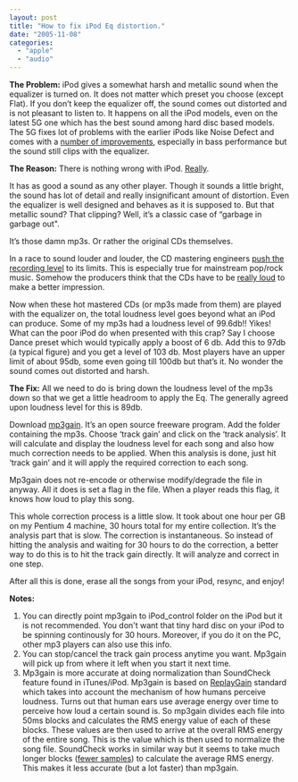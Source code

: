 ```yaml
---
layout: post
title: "How to fix iPod Eq distortion."
date: "2005-11-08"
categories: 
  - "apple"
  - "audio"
---
```


**The Problem:** iPod gives a somewhat harsh and metallic sound when the equalizer is turned on. It does not matter which preset you choose (except Flat). If you don’t keep the equalizer off, the sound comes out distorted and is not pleasant to listen to. It happens on all the iPod models, even on the latest 5G one which has the best sound among hard disc based models. The 5G fixes lot of problems with the earlier iPods like Noise Defect and comes with a [number of improvements](http://www.ilounge.com/index.php/articles/comments/top-ten-things-techies-wanted-to-know-about-the-5g-iPod), especially in bass performance but the sound still clips with the equalizer.

**The Reason:** There is nothing wrong with iPod. [Really](http://machrone.home.comcast.net/playertest/distortion.htm).

It has as good a sound as any other player. Though it sounds a little bright, the sound has lot of detail and really insignificant amount of distortion. Even the equalizer is well designed and behaves as it is supposed to. But that metallic sound? That clipping? Well, it’s a classic case of “garbage in garbage out".

It’s those damn mp3s. Or rather the original CDs themselves.

In a race to sound louder and louder, the CD mastering engineers [push the recording level](http://www.johnvestman.com/disease.htm) to its limits. This is especially true for mainstream pop/rock music. Somehow the producers think that the CDs have to be [really loud](http://georgegraham.com/compress.html) to make a better impression.

Now when these hot mastered CDs (or mp3s made from them) are played with the equalizer on, the total loudness level goes beyond what an iPod can produce. Some of my mp3s had a loudness level of 99.6db!! Yikes! What can the poor iPod do when presented with this crap? Say I choose Dance preset which would typically apply a boost of 6 db. Add this to 97db (a typical figure) and you get a level of 103 db. Most players have an upper limit of about 95db, some even going till 100db but that’s it. No wonder the sound comes out distorted and harsh.

**The Fix:** All we need to do is bring down the loudness level of the mp3s down so that we get a little headroom to apply the Eq. The generally agreed upon loudness level for this is 89db.

Download [mp3gain](http://mp3gain.sourceforge.net/). It’s an open source freeware program. Add the folder containing the mp3s. Choose ‘track gain’ and click on the ‘track analysis’. It will calculate and display the loudness level for each song and also how much correction needs to be applied. When this analysis is done, just hit ‘track gain’ and it will apply the required correction to each song.

Mp3gain does not re-encode or otherwise modify/degrade the file in anyway. All it does is set a flag in the file. When a player reads this flag, it knows how loud to play this song.

This whole correction process is a little slow. It took about one hour per GB on my Pentium 4 machine, 30 hours total for my entire collection. It’s the analysis part that is slow. The correction is instantaneous. So instead of hitting the analysis and waiting for 30 hours to do the correction, a better way to do this is to hit the track gain directly. It will analyze and correct in one step.

After all this is done, erase all the songs from your iPod, resync, and enjoy!

**Notes:**

1. You can directly point mp3gain to iPod\_control folder on the iPod but it is not recommended. You don't want that tiny hard disc on your iPod to be spinning continously for 30 hours. Moreover, if you do it on the PC, other mp3 players can also use this info.
2. You can stop/cancel the track gain process anytime you want. Mp3gain will pick up from where it left when you start it next time.
3. Mp3gain is more accurate at doing normalization than SoundCheck feature found in iTunes/iPod. Mp3gain is based on [ReplayGain](http://replaygain.hydrogenaudio.org/) standard which takes into account the mechanism of how humans perceive loudness. Turns out that human ears use average energy over time to perceive how loud a certain sound is. So mp3gain divides each file into 50ms blocks and calculates the RMS energy value of each of these blocks. These values are then used to arrive at the overall RMS energy of the entire song. This is the value which is then used to normalize the song file. SoundCheck works in similar way but it seems to take much longer blocks ([fewer samples](http://www.hydrogenaudio.org/forums/index.php?showtopic=39018&view=findpost&p=345591)) to calculate the average RMS energy. This makes it less accurate (but a lot faster) than mp3gain.
